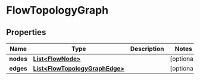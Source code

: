 

# FlowTopologyGraph


## Properties

| Name | Type | Description | Notes |
|------------ | ------------- | ------------- | -------------|
|**nodes** | [**List&lt;FlowNode&gt;**](FlowNode.md) |  |  [optional] |
|**edges** | [**List&lt;FlowTopologyGraphEdge&gt;**](FlowTopologyGraphEdge.md) |  |  [optional] |



